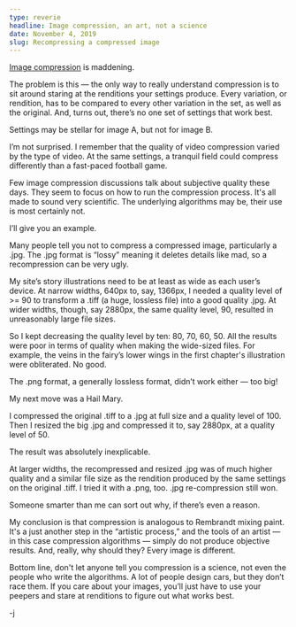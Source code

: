 ```yaml
---
type: reverie
headline: Image compression, an art, not a science
date: November 4, 2019
slug: Recompressing a compressed image
---
```


[Image compression](https://github.com/abelsj60/jamesabels.net/blob/master/image-scripts.txt) is maddening. 

The problem is this — the only way to really understand compression is to sit around staring at the renditions your settings produce. Every variation, or rendition, has to be compared to every other variation in the set, as well as the original. And, turns out, there’s no one set of settings that work best. 

Settings may be stellar for image A, but not for image B.

I’m not surprised. I remember that the quality of video compression varied by the type of video. At the same settings, a tranquil field could compress differently than a fast-paced football game.

Few image compression discussions talk about subjective quality these days. They seem to focus on how to run the compression process. It's all made to sound very scientific. The underlying algorithms may be, their use is most certainly not.

I’ll give you an example. 

Many people tell you not to compress a compressed image, particularly a .jpg. The .jpg format is “lossy” meaning it deletes details like mad, so a recompression can be very ugly.

My site’s story illustrations need to be at least as wide as each user’s device. At narrow widths, 640px to, say, 1366px, I needed a quality level of >= 90 to transform a .tiff (a huge, lossless file) into a good quality .jpg. At wider widths, though, say 2880px, the same quality level, 90, resulted in unreasonably large file sizes. 

So I kept decreasing the quality level by ten: 80, 70, 60, 50. All the results were poor in terms of quality when making the wide-sized files. For example, the veins in the fairy’s lower wings in the first chapter's illustration were obliterated. No good.

The .png format, a generally lossless format, didn’t work either — too big!

My next move was a Hail Mary. 

I compressed the original .tiff to a .jpg at full size and a quality level of 100. Then I resized the big .jpg and compressed it to, say 2880px, at a quality level of 50. 

The result was absolutely inexplicable. 

At larger widths, the recompressed and resized .jpg was of much higher quality and a similar file size as the rendition produced by the same settings on the original .tiff. I tried it with a .png, too. .jpg re-compression still won.

Someone smarter than me can sort out why, if there’s even a reason. 

My conclusion is that compression is analogous to Rembrandt mixing paint. It's a just another step in the “artistic process,” and the tools of an artist — in this case compression algorithms — simply do not produce objective results. And, really, why should they? Every image is different.

Bottom line, don't let anyone tell you compression is a science, not even the people who write the algorithms. A lot of people design cars, but they don’t race them. If you care about your images, you’ll just have to use your peepers and stare at renditions to figure out what works best. 

-j